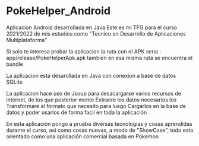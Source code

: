 # PokeHelper_Android
Aplicacion Android desarrollada en Java 
Este es mi TFG para el curso 2021/2022 de mis estudios como "Tecnico en Desarrollo de Aplicaciones Multiplataforma"

Si solo te interesa probar la aplicacion la ruta con el APK seria : app/release/PokeHelperApk.apk
tambien en esa misma ruta se encuentra el bundle

La aplicacion esta desarollada en Java con conexion a base de datos SQLite

La aplicacion hace uso de Jsoup para desacargarse varios recursos de internet, de los que
posterior mente Extraere los datos necesarios los Transformare al formato que necesito para
luego Cargarlos en la base de datos y poder usarlos de forma facil en toda la aplicación

En esta aplicación pongo a prueba diversas tecnologias y cosas aprendidas durante el curso,
asi como cosas nuevas, a modo de "ShowCase", todo esto orientado como una aplicación comercial
basada en Pokemon
